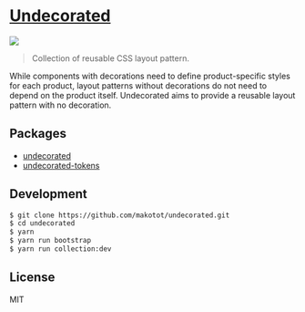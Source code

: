 # [Undecorated](https://makotot.github.io/undecorated/)

![](https://github.com/makotot/undecorated/workflows/.github/workflows/main.yml/badge.svg)

> Collection of reusable CSS layout pattern.

While components with decorations need to define product-specific styles for each product, layout patterns without decorations do not need to depend on the product itself.
Undecorated aims to provide a reusable layout pattern with no decoration.

## Packages

- [undecorated](./packages/undecorated)
- [undecorated-tokens](./packages/tokens)


## Development

```sh
$ git clone https://github.com/makotot/undecorated.git
$ cd undecorated
$ yarn
$ yarn run bootstrap
$ yarn run collection:dev
```


## License

MIT
